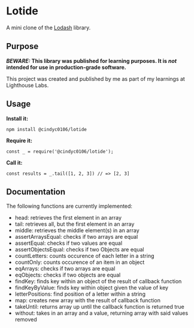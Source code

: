 # Lotide

A mini clone of the [Lodash](https://lodash.com) library.

## Purpose

**_BEWARE:_ This library was published for learning purposes. It is _not_ intended for use in production-grade software.**

This project was created and published by me as part of my learnings at Lighthouse Labs. 

## Usage

**Install it:**

`npm install @cindyc0106/lotide`

**Require it:**

`const _ = require('@cindyc0106/lotide');`

**Call it:**

`const results = _.tail([1, 2, 3]) // => [2, 3]`

## Documentation

The following functions are currently implemented:

* head: retrieves the first element in an array
* tail: retrieves all, but the first element in an array
* middle: retrieves the middle element(s) in an array
* assertArraysEqual: checks if two arrays are equal
* assertEqual: checks if two values are equal
* assertObjectsEqual: checks if two Objects are equal
* countLetters: counts occurence of each letter in a string
* countOnly: counts occurence of an item in an object
* eqArrays: checks if two arrays are equal
* eqObjects: checks if two objects are equal
* findKey: finds key within an object of the result of callback function
* findKeyByValue: finds key within object given the value of key
* letterPositions: find position of a letter within a string
* map: creates new array with the result of callback function
* takeUntil: returns array up until the callback function is returned true
* without: takes in an array and a value, returning array with said values removed